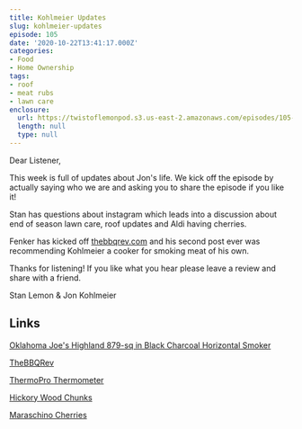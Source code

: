 ```yaml
---
title: Kohlmeier Updates
slug: kohlmeier-updates
episode: 105
date: '2020-10-22T13:41:17.000Z'
categories:
- Food
- Home Ownership
tags:
- roof
- meat rubs
- lawn care
enclosure:
  url: https://twistoflemonpod.s3.us-east-2.amazonaws.com/episodes/105-lwatol-20201022.mp3
  length: null
  type: null
---
```


Dear Listener,

This week is full of updates about Jon's life. We kick off the episode by actually saying who we are and asking you to share the episode if you like it!

Stan has questions about instagram which leads into a discussion about end of season lawn care, roof updates and Aldi having cherries.

Fenker has kicked off [thebbqrev.com](https://thebbqrev.com) and his second post ever was recommending Kohlmeier a cooker for smoking meat of his own.

Thanks for listening! If you like what you hear please leave a review and share with a friend.

Stan Lemon & Jon Kohlmeier

## Links

[Oklahoma Joe's Highland 879-sq in Black Charcoal Horizontal Smoker](https://www.lowes.com/pd/Oklahoma-Joe-s-Highland-879-sq-in-Black-Charcoal-Horizontal-Smoker/50329703)

[TheBBQRev](https://thebbqrev.com)

[ThermoPro Thermometer](https://amzn.to/2FP2MHh)

[Hickory Wood Chunks](https://amzn.to/3og6lb0)

[Maraschino Cherries](https://amzn.to/3mf516a)
